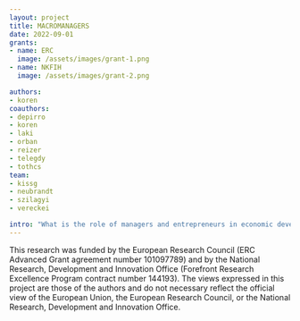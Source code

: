 ```yaml
---
layout: project
title: MACROMANAGERS
date: 2022-09-01
grants:
- name: ERC
  image: /assets/images/grant-1.png
- name: NKFIH
  image: /assets/images/grant-2.png

authors:
- koren
coauthors:
- depirro
- koren
- laki
- orban
- reizer
- telegdy
- tothcs
team:
- kissg
- neubrandt
- szilagyi
- vereckei

intro: "What is the role of managers and entrepreneurs in economic development? It is understood that good management practices can improve business performance, but what policy interventions can help such practices spread? We build quantifiable equilbrium models and estimate them on 40 years of micro data from Austria, Germany and Hungary to answer these questions."
---
```


This research was funded by the European Research Council (ERC Advanced Grant agreement number 101097789) and by the National Research, Development and Innovation Office (Forefront Research Excellence Program contract number 144193). The views expressed in this project are those of the authors and do not necessary reflect the official view of the European Union, the European Research Council, or the National Research, Development and Innovation Office.